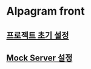 # Alpagram front          

## [프로젝트 초기 설정](./docs/project.config.md)     

## [Mock Server 설정](./docs/mock-server.md)
